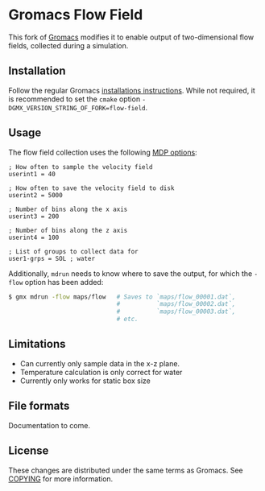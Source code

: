# Gromacs Flow Field 

This fork of [Gromacs](http://www.gromacs.org/) modifies it to enable output 
of two-dimensional flow fields, collected during a simulation. 

## Installation

Follow the regular Gromacs [installations instructions](http://manual.gromacs.org/current/install-guide/index.html). 
While not required, it is recommended to set the `cmake` option 
`-DGMX_VERSION_STRING_OF_FORK=flow-field`.

## Usage

The flow field collection uses the following [MDP options](http://manual.gromacs.org/documentation/current/user-guide/mdp-options.html):

```mdp
; How often to sample the velocity field
userint1 = 40 

; How often to save the velocity field to disk
userint2 = 5000

; Number of bins along the x axis
userint3 = 200

; Number of bins along the z axis
userint4 = 100

; List of groups to collect data for
user1-grps = SOL ; water 
```

Additionally, `mdrun` needs to know where to save the output, for which the `-flow` option has been added:

```bash
$ gmx mdrun -flow maps/flow   # Saves to `maps/flow_00001.dat`, 
                              #          `maps/flow_00002.dat`,
                              #          `maps/flow_00003.dat`,
                              # etc.
```

## Limitations

*   Can currently only sample data in the x-z plane.
*   Temperature calculation is only correct for water
*   Currently only works for static box size

## File formats

Documentation to come.

## License

These changes are distributed under the same terms as Gromacs. See 
[COPYING](COPYING) for more information.